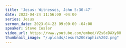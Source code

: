 ```yaml
---
title: 'Jesus: Witnesses, John 5:30-47'
date: 2023-04-24 11:56:00 -04:00
series: Jesus
sermon_date: 2023-04-23 09:00:00 -04:00
speaker: Steve Cesler
video_url: https://www.youtube.com/embed/V2s6cDAXy80
thumbnail_image: "/uploads/Jesus%20Graphic%202.png"
---
```


